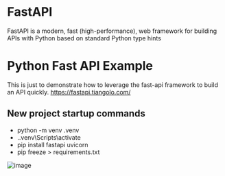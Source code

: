 # FastAPI
FastAPI is a modern, fast (high-performance), web framework for building APIs with Python based on standard Python type hints

# Python Fast API Example
This is just to demonstrate how to leverage the fast-api framework to build an API quickly.
https://fastapi.tiangolo.com/

## New project startup commands

- python -m venv .venv
- .\.venv\Scripts\activate
- pip install fastapi uvicorn
- pip freeze > requirements.txt

![image](https://github.com/user-attachments/assets/5216f789-4f57-424d-9196-b1c771def61f)
